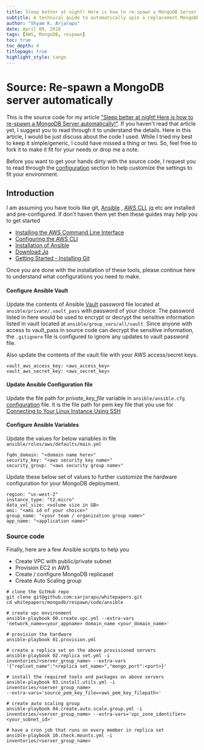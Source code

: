 ```yaml
---
title: Sleep better at night! Here is how to re-spawn a MongoDB Server automatically!
subtitle: A technical guide to automatically spin a replacement MongoDB server in AWS when one of your replica set member gives up on you.
author: "Shyam K. Arjarapu"
date: April 09, 2018
tags: [AWS, MongoDB, respawn]
toc: true
toc_depth: 4
titlepage: true
highlight_style: tango
---
```


# Source: Re-spawn a MongoDB server automatically

This is the source code for my article ["Sleep better at night! Here is how to re-spawn a MongoDB Server automatically!"](https://github.com/sarjarapu/whitepapers/mongodb/respawn/README.md). If you haven't read that article yet, I suggest you to read through it to understand the details. Here in this article, I would be just discuss about the code I used. While I tried my best to keep it simple/generic, I could have missed a thing or two. So, feel free to fork it to make it fit for your needs or drop me a note.

Before you want to get your hands dirty with the source code, I request you to read through the [configuration](#configuration) section to help customize the settings to fit your environment.

## Introduction

I am assuming you have tools like git, [Ansible](https://www.ansible.com/)  , [AWS CLI](https://aws.amazon.com/cli/), [jq](https://stedolan.github.io/jq/) etc are installed and pre-configured. If don't haven them yet then these guides may help you to get started

-   [Installing the AWS Command Line Interface](http://docs.aws.amazon.com/cli/latest/userguide/installing.html)
-   [Configuring the AWS  CLI](http://docs.aws.amazon.com/cli/latest/userguide/cli-chap-getting-started.html)
-   [Installation of Ansible](http://docs.ansible.com/ansible/latest/intro_installation.html)
-   [Download Jq](https://stedolan.github.io/jq/download/)
-   [Getting Started - Installing Git](https://git-scm.com/book/en/v2/Getting-Started-Installing-Git)

Once you are done with the installation of these tools, please continue here to understand what configurations you need to make.

#### Configure Ansible Vault

Update the contents of Ansible
[Vault](http://docs.ansible.com/ansible/latest/vault.html)
password file located at `ansible/private/.vault_pass` with password of your
choice. The password listed in here would be used to encrypt or decrypt
the sensitive information listed in vault located at
`ansible/group_vars/all/vault`. Since anyone with access to vault_pass in source
code can decrypt the sensitive information, the `.gitignore` file is
configured to ignore any updates to vault password file.

Also update the contents of the vault file with your AWS access/secret
keys.

```
vault_aws_access_key: <aws_access_key>
vault_aws_secret_key: <aws_secret_key>
```

#### Update Ansible Configuration file

Update the file path for *private_key_file* variable in `ansible/ansible.cfg`
[configuration](http://docs.ansible.com/ansible/latest/intro_configuration.html)
file. It is the file path for pem key file that you use for [Connecting
to Your Linux Instance Using
SSH](http://docs.aws.amazon.com/AWSEC2/latest/UserGuide/AccessingInstancesLinux.html)

#### Configure Ansible Variables

Update the values for below variables in file
`ansible/roles/aws/defaults/main.yml`

```
fqdn_domain: "<domain name here>"
security_key: "<aws security key name>"
security_group: "<aws security group name>"
```

Update these below set of values to further customize the hardware
configuration for your MongoDB deployment.

```
region: "us-west-2"
instance_type: "t2.micro"
data_vol_size: <volume size in GB>
ami: "<ami id of your choice>"
group_name: "<your team / organization group name>"
app_name: "<application name>"
```

### Source code

Finally, here are a few Ansible scripts to help you

- Create VPC with public/private subnet
- Provision EC2 in AWS
- Create / configure MongoDB replicaset
- Create Auto Scaling group

```
# clone the GitHub repo
git clone git@github.com:sarjarapu/whitepapers.git
cd whitepapers/mongodb/respawn/code/ansible

# create vpc environment
ansible-playbook 00.create.vpc.yml --extra-vars
'network_name=<your_appname> domain_name <your_domain_name>'

# provision the hardware
ansible-playbook 01.provision.yml

# create a replica set on the above provisioned servers
ansible-playbook 02.replica set.yml -i
inventories/<server_group_name> --extra-vars
'{"replset_name":"<replica set_name>","mongo_port":<port>}'

# install the required tools and packages on above servers
ansible-playbook 03.install.utils.yml -i
inventories/<server_group_name>
--extra-vars='source_pem_key_file=<aws_pem_key_filepath>'

# create auto scaling group
ansible-playbook 04.create.auto.scale.group.yml -i
inventories/<server_group_name> --extra-vars='vpc_zone_identifier=<your_subnet_id>'

# have a cron job that runs on every member in replica set
ansible-playbook 10.check.mounts.yml -i
inventories/<server_group_name>
```
